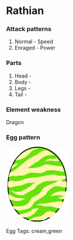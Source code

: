 # Rathian

### Attack patterns
1. Normal - Speed
2. Enraged - Power

### Parts
1. Head - 
2. Body - 
3. Legs - 
4. Tail - 

### Element weakness
Dragon 

### Egg pattern
![image info](../assets/rathian.png)

Egg Tags: cream,green